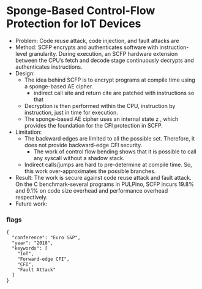 # Sponge-Based Control-Flow Protection for IoT Devices
- Problem: Code reuse attack, code injection, and fault attacks are  
- Method: SCFP encrypts and authenticates software with instruction-level granularity. During execution, an SCFP hardware extension between the CPU’s fetch and decode stage continuously decrypts and authenticates instructions.
- Design:
  - The idea behind SCFP is to encrypt programs at compile time using a sponge-based AE cipher.
    - indirect call site and return cite are patched with instructions so that 
  - Decryption is then performed within the CPU, instruction by instruction, just in time for execution.
  - The sponge-based AE cipher uses an internal state z , which provides the foundation for the CFI protection in SCFP.
- Limitation:
  - The backward edges are limited to all the possible set. Therefore, it does not provide backward-edge CFI security.
    - The work of control flow bending shows that it is possible to call any syscall without a shadow stack.
  - Indirect calls/jumps are hard to pre-determine at compile time. So, this work over-approximates the possible branches.
- Result: The work is secure against code reuse attack and fault attack. On the C benchmark-several programs in PULPino, SCFP incurs 19.8% and 9.1% on code size overhead and performance overhead respectively.
- Future work: 

### flags
```
{
  "conference": "Euro S&P",
  "year": "2018",
  "keywords": [
    "IoT",
    "Forward-edge CFI",
    "CFI",
    "Fault Attack"
  ]
}
```
